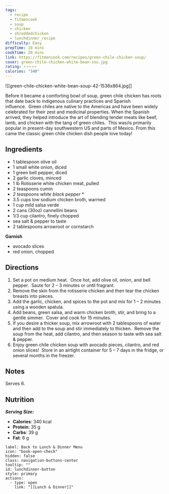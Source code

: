 ```yaml
---
tags:
  - recipe
  - fitmencook
  - soup
  - chicken
  - shreddedchicken
  - lunchdinner_recipe
difficulty: Easy
prepTime: 10 mins
cookTime: 20 mins
link: https://fitmencook.com/recipes/green-chile-chicken-soup/
cover: green-chile-chicken-white-bean-sou.jpg
rating: ⭐️⭐️⭐️⭐️⭐️
calories: "340"
---
```


![[green-chile-chicken-white-bean-soup-42-1536x864.jpg]]

Before it became a comforting bowl of soup, green chile chicken has roots that date back to indigenous culinary practices and Spanish influence.  Green chiles are native to the Americas and have been widely celebrated for their zest and medicinal properties. When the Spanish arrived, they helped introduce the art of blending tender meats like beef, lamb, and chicken with the tang of green chiles.  This was/is primarily popular in present-day southwestern US and parts of Mexico. From this came the classic green chile chicken dish people love today!

## Ingredients
- 1 tablespoon olive oil
- 1 small white onion, diced
- 1 green bell pepper, diced
- 2 garlic cloves, minced
- 1 lb Rotisserie white chicken meat, pulled
- 2 teaspoons cumin
- _2 teaspoons white black pepper *_
- 3.5 cups low sodium chicken broth, warmed
- 1 cup mild salsa verde
- 2 cans (30oz) cannellini beans
- 1/3 cup cilantro, finely chopped
- sea salt & pepper to taste
- 2 tablespoons arrowroot or cornstarch

**Garnish**
- avocado slices
- red onion, chopped


## Directions
1. Set a pot on medium heat.  Once hot, add olive oil, onion, and bell pepper.  Saute for 2 – 3 minutes or until fragrant.
2. Remove the skin from the rotisserie chicken and then tear the chicken breasts into pieces.
3. Add the garlic, chicken, and spices to the pot and mix for 1 – 2 minutes using a wooden spatula.
4. Add beans, green salsa, and warm chicken broth, stir, and bring to a gentle simmer.  Cover and cook for 15 minutes.
5. If you desire a thicker soup, mix arrowroot with 2 tablespoons of water and then add to the soup and stir immediately to thicken.  Remove the soup from the heat, add cilantro, and then season to taste with sea salt & pepper.
6. Enjoy green chile chicken soup with avocado pieces, cilantro, and red onion slices!  Store in an airtight container for 5 – 7 days in the fridge, or several months in the freezer.

## Notes
Serves 6.

## Nutrition
***Serving Size:*** 
- **Calories**: 340 kcal
- **Protein**: 35 g
- **Carbs**: 39 g
- **Fat**: 6 g


```meta-bind-button
label: Back to Lunch & Dinner Menu
icon: "book-open-check"
hidden: false
class: navigation-buttons-center
tooltip: ""
id: lunchdinner-button
style: primary
actions:
  - type: open
    link: "[[Lunch & Dinner]]"

```
 
